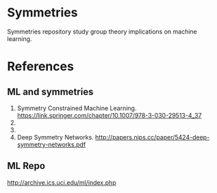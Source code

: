 # Symmetries

Symmetries repository study group theory implications on machine learning.

# References

## ML and symmetries
1. Symmetry Constrained Machine Learning. https://link.springer.com/chapter/10.1007/978-3-030-29513-4_37
2. 
3.  
4. Deep Symmetry Networks. http://papers.nips.cc/paper/5424-deep-symmetry-networks.pdf

## ML Repo

http://archive.ics.uci.edu/ml/index.php
